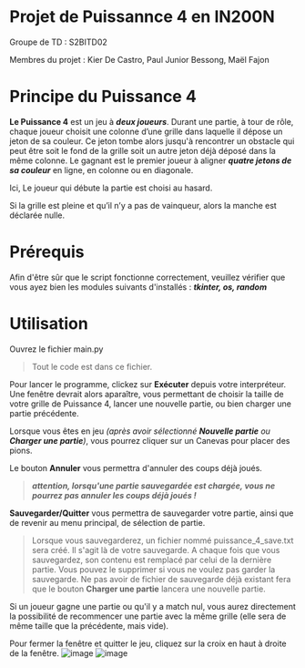 # Projet de Puissannce 4 en IN200N
Groupe de TD : S2BITD02

Membres du projet : Kier De Castro, Paul Junior Bessong, Maël Fajon

# Principe du Puissance 4
**Le Puissance 4** est un jeu à ***deux joueurs***. Durant une partie, à tour de rôle,
chaque joueur choisit une colonne d’une grille dans laquelle il dépose un jeton
de sa couleur. Ce jeton tombe alors jusqu'à rencontrer un obstacle qui peut être
soit le fond de la grille soit un autre jeton déjà déposé dans la même colonne.
Le gagnant est le premier joueur à aligner ***quatre jetons de sa couleur*** en ligne,
en colonne ou en diagonale.

Ici, Le joueur qui débute la partie est choisi au hasard.

Si la grille est pleine et qu’il n’y a pas de vainqueur, alors la manche est
déclarée nulle.

# Prérequis
Afin d'être sûr que le script fonctionne correctement, veuillez vérifier que vous ayez bien les modules suivants d'installés : ***tkinter, os, random***

# Utilisation
Ouvrez le fichier main.py
> Tout le code est dans ce fichier.

Pour lancer le programme, clickez sur **Exécuter** depuis votre interpréteur. Une fenêtre devrait alors aparaître, vous permettant de choisir la taille de votre grille de Puissance 4, lancer une nouvelle partie, ou bien charger une partie précédente.

Lorsque vous êtes en jeu *(après avoir sélectionné **Nouvelle partie** ou **Charger une partie**)*, vous pourrez cliquer sur un Canevas pour placer des pions.

Le bouton **Annuler** vous permettra d'annuler des coups déjà joués.
> ***attention, lorsqu'une partie sauvegardée est chargée, vous ne pourrez pas annuler les coups déjà joués !***

**Sauvegarder/Quitter** vous permettra de sauvegarder votre partie, ainsi que de revenir au menu principal, de sélection de partie.

> Lorsque vous sauvegarderez, un fichier nommé puissance_4_save.txt sera créé. Il s'agit là de votre sauvegarde. A chaque fois que vous sauvegardez, son contenu est remplacé par celui de la dernière partie. Vous pouvez le supprimer si vous ne voulez pas garder la sauvegarde. Ne pas avoir de fichier de sauvegarde déjà existant fera que le bouton **Charger une partie** lancera une nouvelle partie.

Si un joueur gagne une partie ou qu'il y a match nul, vous aurez directement la possibilité de recommencer une partie avec la même grille (elle sera de même taille que la précédente, mais vide).

Pour fermer la fenêtre et quitter le jeu, cliquez sur la croix en haut à droite de la fenêtre.
![image](https://user-images.githubusercontent.com/90553363/234916328-9c2e334d-584b-43cc-890a-108c1af6eca3.png)
![image](https://user-images.githubusercontent.com/90553363/234916433-cd08c54f-2b27-4935-b3ac-7900c25e87f2.png)



